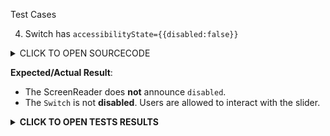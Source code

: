Test Cases

4. Switch has `accessibilityState={{disabled:false}}`

<details><summary>CLICK TO OPEN SOURCECODE</summary>
<p>

```javascript
```

</p>
</details>

**Expected/Actual Result**:
- The ScreenReader does **not** announce `disabled`.
- The `Switch` is not **disabled**. Users are allowed to interact with the slider.

**<details><summary>CLICK TO OPEN TESTS RESULTS</summary>**
<p>

<video src="" width="1000" />

</p>
</details>
